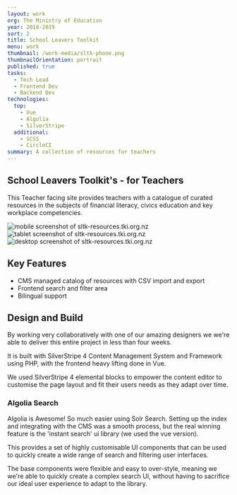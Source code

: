 ```yaml
---
layout: work
org: The Ministry of Education
year: 2018-2019
sort: 2
title: School Leavers Toolkit
menu: work
thumbnail: /work-media/sltk-phone.png
thumbnailOrientation: portrait
published: true
tasks:
  - Tech Lead
  - Frontend Dev
  - Backend Dev
technologies:
  top:
    - Vue
    - Algolia
    - SilverStripe
  additional:
    - SCSS
    - CircleCI
summary: A collection of resources for teachers
---
```


## School Leavers Toolkit's - for Teachers

This Teacher facing site provides teachers with a catalogue of curated resources
in the subjects of financial literacy, civics education and key workplace competencies.

<jc-gallery>
<jc-mockup type="mobile">
  <img title="mobile screenshot of sltk-resources.tki.org.nz" src="/work-media/sltk-phone.png">
</jc-mockup><jc-mockup type="tablet">
  <img title="tablet screenshot of sltk-resources.tki.org.nz" src="/work-media/sltk-tablet.png">
</jc-mockup><jc-mockup type="desktop">
  <img title="desktop screenshot of sltk-resources.tki.org.nz" src="/work-media/sltk-desktop.png">
</jc-mockup>
</jc-gallery>

## Key Features

- CMS managed catalog of resources with CSV import and export
- Frontend search and filter area
- Bilingual support

## Design and Build

By working very collaboratively with one of our amazing designers we we're able to deliver this entire project in less than four weeks.

It is built with SilverStripe 4 Content Management System and Framework using PHP,
with the frontend heavy lifting done in Vue.

We used SilverStripe 4 elemental blocks to empower the content editor
to customise the page layout and fit their users needs as they adapt over time.

### Algolia Search

Algolia is Awesome! So much easier using Solr Search.
Setting up the index and integrating with the CMS was a smooth process,
but the real winning feature is the 'instant search' ui library (we used the vue version).

This provides a set of highly customisable UI components that can be used to quickly
create a wide range of search and filtering user interfaces.

The base components were flexible and easy to over-style,
meaning we we're able to quickly create a complex search UI,
without having to sacrifice our ideal user experience to adapt to the library.
